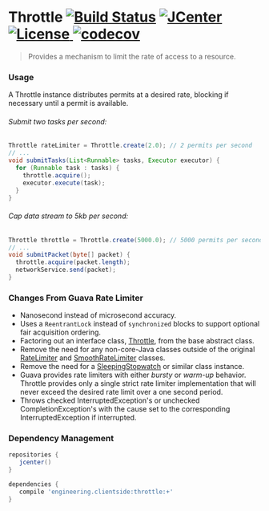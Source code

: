 # Throttle [![Build Status](https://travis-ci.org/client-side/throttle.svg)](https://travis-ci.org/client-side/throttle) [![JCenter](https://api.bintray.com/packages/client-side/clients/throttle/images/download.svg) ](https://bintray.com/client-side/clients/throttle/_latestVersion) [![License](http://img.shields.io/badge/license-Apache--2-blue.svg?style=flat) ](http://www.apache.org/licenses/LICENSE-2.0) [![codecov](https://codecov.io/gh/client-side/throttle/branch/master/graph/badge.svg)](https://codecov.io/gh/client-side/throttle)

>Provides a mechanism to limit the rate of access to a resource.

### Usage

A Throttle instance distributes permits at a desired rate, blocking if necessary until a permit is available.

###### Submit two tasks per second:

```java
Throttle rateLimiter = Throttle.create(2.0); // 2 permits per second
// ...
void submitTasks(List<Runnable> tasks, Executor executor) {
  for (Runnable task : tasks) {
    throttle.acquire();
    executor.execute(task);
  }
}
```

###### Cap data stream to 5kb per second:

```java
Throttle throttle = Throttle.create(5000.0); // 5000 permits per second
// ...
void submitPacket(byte[] packet) {
  throttle.acquire(packet.length);
  networkService.send(packet);
}
```

### Changes From Guava Rate Limiter
* Nanosecond instead of microsecond accuracy.
* Uses a `ReentrantLock` instead of `synchronized` blocks to support optional fair acquisition ordering.
* Factoring out an interface class, [Throttle](src/main/java/engineering/clientside/throttle/Throttle.java#L82), from the base abstract class.
* Remove the need for any non-core-Java classes outside of the original [RateLimiter](https://github.com/google/guava/blob/master/guava/src/com/google/common/util/concurrent/RateLimiter.java) and [SmoothRateLimiter](https://github.com/google/guava/blob/master/guava/src/com/google/common/util/concurrent/SmoothRateLimiter.java) classes.
* Remove the need for a [SleepingStopwatch](https://github.com/google/guava/blob/master/guava/src/com/google/common/util/concurrent/RateLimiter.java#L395) or similar class instance.
* Guava provides rate limiters with either _bursty_ or _warm-up_ behavior. Throttle provides only a single strict rate limiter implementation that will never exceed the desired rate limit over a one second period.
* Throws checked InterruptedException's or unchecked CompletionException's with the cause set to the corresponding InterruptedException if interrupted.

### Dependency Management
```groovy
repositories {
   jcenter()
}

dependencies {
   compile 'engineering.clientside:throttle:+'
}
```
